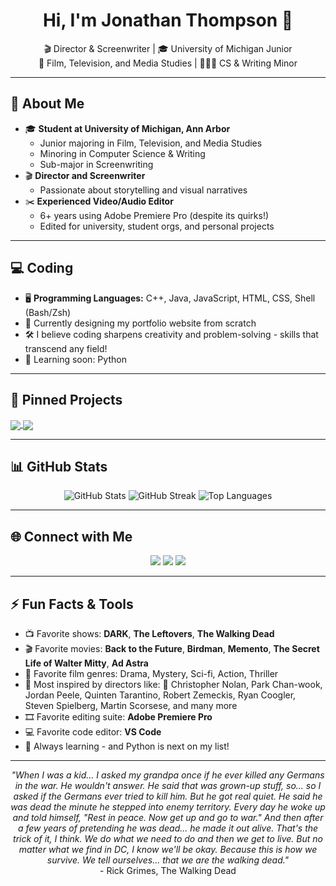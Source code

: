 <!-- Profile README for jethomps0n -->

<h1 align="center">Hi, I'm Jonathan Thompson 👋</h1>

<p align="center">
  🎬 Director & Screenwriter | 🎓 University of Michigan Junior<br>
  🎥 Film, Television, and Media Studies | 👨🏾‍💻 CS & Writing Minor
</p>

---

## 🎥 About Me

- 🎓 **Student at University of Michigan, Ann Arbor**
  - Junior majoring in Film, Television, and Media Studies
  - Minoring in Computer Science & Writing
  - Sub-major in Screenwriting
- 🎬 **Director and Screenwriter**
  - Passionate about storytelling and visual narratives
- ✂️ **Experienced Video/Audio Editor**
  - 6+ years using Adobe Premiere Pro (despite its quirks!)
  - Edited for university, student orgs, and personal projects

---

## 💻 Coding

- 🖥️ **Programming Languages:** C++, Java, JavaScript, HTML, CSS, Shell (Bash/Zsh)
- 🎨 Currently designing my portfolio website from scratch
- 🛠️ I believe coding sharpens creativity and problem-solving - skills that transcend any field!
- 🐍 Learning soon: Python

---

## 📌 Pinned Projects

<!-- Small descriptions for context -->
<!-- Video Preview Generator: Bash script to create customizable video previews, like those used by streaming sites -->
<!-- jethomps0n.github.io: Personal portfolio website, in progress -->

<a href="https://github.com/jethomps0n/Video-Preview-Generator">
  <img align="center" src="https://github-readme-stats.vercel.app/api/pin/?username=jethomps0n&repo=Video-Preview-Generator&theme=default" />
</a>
<a href="https://github.com/jethomps0n/jethomps0n.github.io">
  <img align="center" src="https://github-readme-stats.vercel.app/api/pin/?username=jethomps0n&repo=jethomps0n.github.io&theme=default" />
</a>

---

## 📊 GitHub Stats

<p align="center">
  <img src="https://github-readme-stats.vercel.app/api?username=jethomps0n&show_icons=true&theme=default" alt="GitHub Stats" />
  <img src="https://streak-stats.demolab.com?user=jethomps0n&theme=default" alt="GitHub Streak" />
  <img src="https://github-readme-stats.vercel.app/api/top-langs/?username=jethomps0n&layout=compact&theme=default" alt="Top Languages" />
</p>

---

## 🌐 Connect with Me

<p align="center">
<!--   <a href="https://www.itsjonathanthompson.com">
    <img src="https://img.shields.io/badge/Website-%230077B5.svg?&style=for-the-badge&logo=About.me&logoColor=white" alt="Website"/></a> -->
  <a href="https://www.youtube.com/@jethompsn"><img src="https://img.shields.io/badge/YouTube-%23FF0000.svg?&style=for-the-badge&logo=youtube&logoColor=white"/></a>
  <a href="https://www.instagram.com/jethompsn/"><img src="https://img.shields.io/badge/Instagram-%23E4405F.svg?&style=for-the-badge&logo=instagram&logoColor=white"/></a>
  <a href="https://letterboxd.com/Jonathan_T/"><img src="https://img.shields.io/badge/Letterboxd-%23000000.svg?&style=for-the-badge&logo=letterboxd&logoColor=white"/></a>
</p>

---

## ⚡ Fun Facts & Tools

- 📺 Favorite shows: **DARK**, **The Leftovers**, **The Walking Dead**
- 🎬 Favorite movies: **Back to the Future**, **Birdman**, **Memento**, **The Secret Life of Walter Mitty**, **Ad Astra**
- 🍿 Favorite film genres: Drama, Mystery, Sci-fi, Action, Thriller
- 🎥 Most inspired by directors like: 🐐 Christopher Nolan, Park Chan-wook, Jordan Peele, Quinten Tarantino, Robert Zemeckis, Ryan Coogler, Steven Spielberg, Martin Scorsese, and many more
- 🎞️ Favorite editing suite: **Adobe Premiere Pro**
- 💻 Favorite code editor: **VS Code**
- 🌱 Always learning - and Python is next on my list!

---

<p align="center">
  <em>"When I was a kid... I asked my grandpa once if he ever killed any Germans in the war. He wouldn't answer. He said that was grown-up stuff, so... so I asked if the Germans ever tried to kill him. But he got real quiet. He said he was dead the minute he stepped into enemy territory. Every day he woke up and told himself, "Rest in peace. Now get up and go to war." And then after a few years of pretending he was dead... he made it out alive. That's the trick of it, I think. We do what we need to do and then we get to live. But no matter what we find in DC, I know we'll be okay. Because this is how we survive. We tell ourselves... that we are the walking dead."</em>
  <br>
  <span>- Rick Grimes, The Walking Dead</span>
</p>
